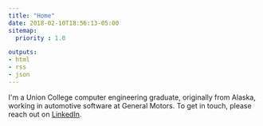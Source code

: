```yaml
---
title: "Home"
date: 2018-02-10T18:56:13-05:00
sitemap:
  priority : 1.0

outputs:
- html
- rss
- json
---
```

I'm a Union College computer engineering graduate, originally from Alaska, working in automotive software at General Motors. To get in touch, please reach out on [LinkedIn](https://www.linkedin.com/in/andrewmartinjames/).
